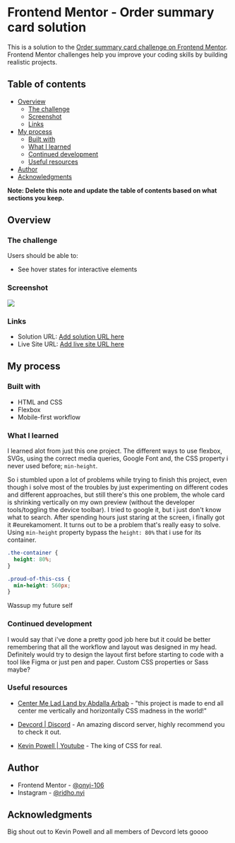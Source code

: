 # Frontend Mentor - Order summary card solution

This is a solution to the [Order summary card challenge on Frontend Mentor](https://www.frontendmentor.io/challenges/order-summary-component-QlPmajDUj). Frontend Mentor challenges help you improve your coding skills by building realistic projects. 

## Table of contents

- [Overview](#overview)
  - [The challenge](#the-challenge)
  - [Screenshot](#screenshot)
  - [Links](#links)
- [My process](#my-process)
  - [Built with](#built-with)
  - [What I learned](#what-i-learned)
  - [Continued development](#continued-development)
  - [Useful resources](#useful-resources)
- [Author](#author)
- [Acknowledgments](#acknowledgments)

**Note: Delete this note and update the table of contents based on what sections you keep.**

## Overview

### The challenge

Users should be able to:

- See hover states for interactive elements

### Screenshot

![](./screenshots/desktop-version.png)

### Links

- Solution URL: [Add solution URL here](https://your-solution-url.com)
- Live Site URL: [Add live site URL here](https://your-live-site-url.com)

## My process

### Built with

- HTML and CSS
- Flexbox
- Mobile-first workflow

### What I learned

I learned alot from just this one project.
The different ways to use flexbox, SVGs, using the correct media queries, Google Font and, the CSS property i never used before; `min-height`.

So i stumbled upon a lot of problems while trying to finish this project, even though i solve most of the troubles by just experimenting on different codes and different approaches, but still there's this one problem, the whole card is shrinking vertically on my own preview (without the developer tools/toggling the device toolbar). I tried to google it, but i just don't know what to search. After spending hours just staring at the screen, i finally got it #eurekamoment. It turns out to be a problem that's really easy to solve. Using `min-height` property bypass the `height: 80%` that i use for its container. 


```css
.the-container {
  height: 80%;
}

.proud-of-this-css {
  min-height: 560px;
}
```
Wassup my future self

### Continued development

I would say that i've done a pretty good job here but it could be better remembering that all the workflow and layout was designed in my head.
Definitely would try to design the layout first before starting to code with a tool like Figma or just pen and paper.
Custom CSS properties or Sass maybe? 

### Useful resources

- [Center Me Lad Land by Abdalla Arbab](https://glitch.com/~center-me-lad-land) - "this project is made to end all center me vertically and horizontally CSS madness in the world!"

- [Devcord | Discord](https://discord.gg/devcord) - An amazing discord server, highly recommend you to check it out.

- [Kevin Powell | Youtube](https://www.youtube.com/kepowob) - The king of CSS for real.

## Author

- Frontend Mentor - [@onyi-106](https://www.frontendmentor.io/profile/onyi-106)
- Instagram - [@ridho.nyi](https://www.instagram.com/ridho.nyi/)

## Acknowledgments

Big shout out to Kevin Powell and all members of Devcord lets goooo
